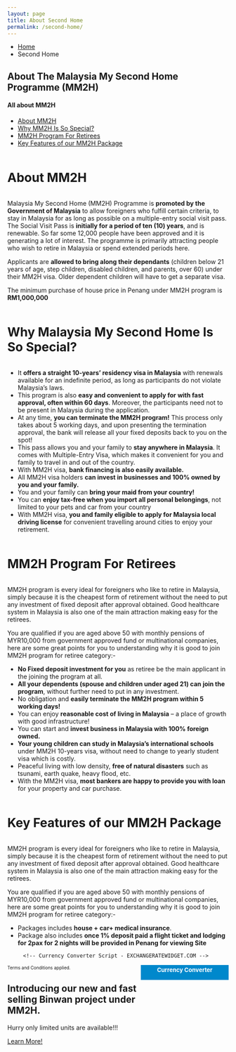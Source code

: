 ```yaml
---
layout: page
title: About Second Home
permalink: /second-home/
---
```


<section class="page-header">
   <div class="container">
      <div class="row">
         <div class="col-md-12">
            <ul class="breadcrumb">
               <li><a href="#">Home</a></li>
               <li class="active">Second Home</li>
            </ul>
         </div>
      </div>
      <div class="row">
         <div class="col-md-12">
            <h1>About The Malaysia <strong>My Second Home Programme (MM2H) </strong></h1>
         </div>
      </div>
   </div>
</section>
<div class="container">
   <div class="row">
      <div class="col-md-3">
         <aside class="sidebar" id="sidebar" data-plugin-sticky data-plugin-options='{"minWidth": 991, "containerSelector": ".container", "padding": {"top": 110}}'>
            <h4 class="heading-primary">All about MM2H</h4>
            <ul class="nav nav-list mb-xl show-bg-active">
               <li class="active"><a data-hash data-hash-offset="85" href="#first">About MM2H</a></li>
               <li>
                  <a data-hash data-hash-offset="85" href="#second">Why MM2H Is So Special?</a>
               </li>
               <li><a data-hash data-hash-offset="85" href="#third">MM2H Program For Retirees</a></li>
               <li><a data-hash data-hash-offset="85" href="#fourth">Key Features of our MM2H Package</a></li>
            </ul>
         </aside>
      </div>
      <div class="col-md-9">
         <div id="first" class="mb-sm heading heading-primary heading-border heading-bottom-border" style="display:inline-block;">
            <h1>About <strong>MM2H</strong></h1>
         </div>
         <p>Malaysia My Second Home (MM2H) Programme is <strong class="text-primary">promoted by the Government of Malaysia</strong> to allow foreigners who fulfill certain criteria, to stay in Malaysia for as long as possible on a multiple-entry social visit pass. The Social Visit Pass is <strong class="text-primary">initially for a period of ten (10) years</strong>, and is renewable. So far some 12,000 people have been approved and it is generating a lot of interest. The programme is primarily attracting people who wish to retire in Malaysia or spend extended periods here.
         </p>
         <p>Applicants are <strong class="text-primary">allowed to bring along their dependants</strong> (children below 21 years of age, step children, disabled children, and parents, over 60) under their MM2H visa. Older dependent children will have to get a separate visa.</p>
         <p>The minimum purchase of house price in Penang under MM2H program is <strong class="text-primary">RM1,000,000</strong></p>
         <div id="second" class="mb-sm heading heading-primary heading-border heading-bottom-border" style="display:inline-block;">
            <h1>Why Malaysia  <strong>My Second Home Is So Special?</strong></h1>
         </div>
         <ul class="list list-icons list-primary">
            <li data-appear-animation="fadeInUp" data-appear-animation-delay="0" class="appear-animation fadeInUp appear-animation-visible"><i class="fa fa-check"></i> It <strong class="text-primary">offers a straight 10-years’ residency visa in Malaysia</strong> with renewals available for an indefinite period, as long as participants do not violate Malaysia’s laws.</li>
            <li data-appear-animation="fadeInUp" data-appear-animation-delay="300" class="appear-animation fadeInUp appear-animation-visible" style="animation-delay: 300ms;"><i class="fa fa-check"></i> This program is also <strong class="text-primary">easy and convenient to apply for with fast approval, often within 60 days</strong>. Moreover, the participants need not to be present in Malaysia during the application.</li>
            <li data-appear-animation="fadeInUp" data-appear-animation-delay="600" class="appear-animation fadeInUp appear-animation-visible" style="animation-delay: 600ms;"><i class="fa fa-check"></i> At any time, <strong class="text-primary">you can terminate the MM2H program!</strong> This process only takes about 5 working days, and upon presenting the termination approval, the bank will release all your fixed deposits back to you on the spot!</li>
            <li data-appear-animation="fadeInUp" data-appear-animation-delay="900" class="appear-animation fadeInUp appear-animation-visible" style="animation-delay: 900ms;"><i class="fa fa-check"></i> This pass allows you and your family to <strong class="text-primary">stay anywhere in Malaysia</strong>. It comes with Multiple-Entry Visa, which makes it convenient for you and family to travel in and out of the country.</li>
            <li data-appear-animation="fadeInUp" data-appear-animation-delay="1200" class="appear-animation fadeInUp appear-animation-visible" style="animation-delay: 1200ms;"><i class="fa fa-check"></i> With MM2H visa,  <strong class="text-primary">bank financing is also easily available.</strong></li>
            <li data-appear-animation="fadeInUp" data-appear-animation-delay="1200" class="appear-animation fadeInUp appear-animation-visible" style="animation-delay: 1200ms;"><i class="fa fa-check"></i> All MM2H visa holders <strong class="text-primary">can invest in businesses and 100% owned by you and your family.</strong></li>
            <li data-appear-animation="fadeInUp" data-appear-animation-delay="1200" class="appear-animation fadeInUp appear-animation-visible" style="animation-delay: 1200ms;"><i class="fa fa-check"></i> You and your family can <strong class="text-primary">bring your maid from your country!</strong></li>
            <li data-appear-animation="fadeInUp" data-appear-animation-delay="1200" class="appear-animation fadeInUp appear-animation-visible" style="animation-delay: 1200ms;"><i class="fa fa-check"></i> You can <strong class="text-primary">enjoy tax-free when you import all personal belongings</strong>, not limited to your pets and car from your country</li>
            <li data-appear-animation="fadeInUp" data-appear-animation-delay="1200" class="appear-animation fadeInUp appear-animation-visible" style="animation-delay: 1200ms;"><i class="fa fa-check"></i>With MM2H visa, <strong class="text-primary">you and family eligible to apply for Malaysia local driving license</strong> for convenient travelling around cities to enjoy your retirement.</li>
         </ul>
         <!-- <img class="pull-left img-responsive" width="300" height="211" src="img/device.png" alt="Device"> -->
         <div id="third" class="mb-sm heading heading-primary heading-border heading-bottom-border" style="display:inline-block;">
            <h1>MM2H Program <strong>For Retirees</strong></h1>
         </div>
         <p>MM2H program is every ideal for foreigners who like to retire in Malaysia, simply because it is the cheapest form of retirement without the need to put any investment of fixed deposit after approval obtained. Good healthcare system in Malaysia is also one of the main attraction making easy for the retirees.</p>
         <p>You are qualified if you are aged above 50 with monthly pensions of MYR10,000 from government approved fund or multinational companies, here are some great points for you to understanding why it is good to join MM2H program for retiree category:-</p>
         <ul class="list list-icons list-primary">
            <li data-appear-animation="fadeInUp" data-appear-animation-delay="0" class="appear-animation fadeInUp appear-animation-visible"><i class="fa fa-check"></i><strong class="text-primary">No Fixed deposit investment for you</strong> as retiree be the main applicant in the joining the program at all.</li>
            <li data-appear-animation="fadeInUp" data-appear-animation-delay="300" class="appear-animation fadeInUp appear-animation-visible" style="animation-delay: 300ms;"><i class="fa fa-check"></i><strong class="text-primary">All your dependents (spouse and children under aged 21) can join the program</strong>, without further need to put in any investment.</li>
            <li data-appear-animation="fadeInUp" data-appear-animation-delay="600" class="appear-animation fadeInUp appear-animation-visible" style="animation-delay: 600ms;"><i class="fa fa-check"></i>No obligation and <strong class="text-primary">easily terminate the MM2H program within 5 working days!</strong></li>
            <li data-appear-animation="fadeInUp" data-appear-animation-delay="900" class="appear-animation fadeInUp appear-animation-visible" style="animation-delay: 900ms;"><i class="fa fa-check"></i> You can enjoy <strong class="text-primary">reasonable cost of living in Malaysia</strong> – a place of growth with good infrastructure!</li>
            <li data-appear-animation="fadeInUp" data-appear-animation-delay="1200" class="appear-animation fadeInUp appear-animation-visible" style="animation-delay: 1200ms;"><i class="fa fa-check"></i>You can start and <strong class="text-primary">invest business in Malaysia with 100% foreign owned.</strong></li>
            <li data-appear-animation="fadeInUp" data-appear-animation-delay="1200" class="appear-animation fadeInUp appear-animation-visible" style="animation-delay: 1200ms;"><i class="fa fa-check"></i><strong class="text-primary">Your young children can study in Malaysia’s international schools</strong> under MM2H 10-years visa, without need to change to yearly student visa which is costly.</strong></li>
            <li data-appear-animation="fadeInUp" data-appear-animation-delay="1200" class="appear-animation fadeInUp appear-animation-visible" style="animation-delay: 1200ms;"><i class="fa fa-check"></i>Peaceful living with low density, <strong class="text-primary">free of natural disasters</strong> such as tsunami, earth quake, heavy flood, etc.</li>
            <li data-appear-animation="fadeInUp" data-appear-animation-delay="1200" class="appear-animation fadeInUp appear-animation-visible" style="animation-delay: 1200ms;"><i class="fa fa-check"></i>With the MM2H visa, <strong class="text-primary">most bankers are happy to provide you with loan</strong> for your property and car purchase.</li>
         </ul>
         <div id="fourth" class="mb-sm heading heading-primary heading-border heading-bottom-border" style="display:inline-block;">
            <h1><strong>Key Features</strong> of our MM2H Package</h1>
         </div>
         <p>MM2H program is every ideal for foreigners who like to retire in Malaysia, simply because it is the cheapest form of retirement without the need to put any investment of fixed deposit after approval obtained. Good healthcare system in Malaysia is also one of the main attraction making easy for the retirees.</p>
         <p>You are qualified if you are aged above 50 with monthly pensions of MYR10,000 from government approved fund or multinational companies, here are some great points for you to understanding why it is good to join MM2H program for retiree category:-</p>
         <ul class="col-md-8 list list-icons list-primary">
            <li data-appear-animation="fadeInUp" data-appear-animation-delay="0" class="appear-animation fadeInUp appear-animation-visible"><i class="fa fa-check"></i>Packages includes <strong class="text-primary">house + car+ medical insurance</strong>.</li>
            <li data-appear-animation="fadeInUp" data-appear-animation-delay="300" class="appear-animation fadeInUp appear-animation-visible" style="animation-delay: 300ms;"><i class="fa fa-check"></i>Package also includes <strong class="text-primary">once 1% deposit paid a flight ticket and lodging for 2pax for 2 nights will be provided in Penang for viewing Site</strong></li>
         </ul>

         <!-- Currency Converter Script - EXCHANGERATEWIDGET.COM -->
<div style="width:198px;border:1px solid #0088CC;margin-bottom:40px;display:inline-block;float:right;"><div style="text-align:center;background-color:#0088CC;width:100%;font-size:13px;font-weight:bold;height:30px;padding-top:2px;"><a href="#" style="color:#FFFFFF;text-decoration:none;">Currency Converter</a></div><script type="text/javascript" src="//www.exchangeratewidget.com/converter.php?l=en&f=USD&t=EUR&a=1&d=F0F0F0&n=FFFFFF&o=000000&v=1"></script></div>
<!-- End of Currency Converter Script -->
<p style="font-size:10px;clear:left;">Terms and Conditions applied.</p>
      </div>
   </div>
</div>
<section class="page-header custom-product" style="background-image: url({{ site.baseurl }}asset/images/shared/custom-header-bg.jpg);">
   <div class="container">
      <div class="row">
         <div class="col-sm-7">
            <h1>Introducing our new and fast selling <strong>Binwan</strong> project under MM2H.</h1>
            <p class="lead">Hurry only limited units are available!!!</p>
            <a href="#" class="btn btn-default btn-lg mb-xl">Learn More!</a> <span class="arrow hlt" style="top: 10px;"></span>
         </div>
         <!-- <div class="col-sm-5">
            <img class="pull-right responsive" alt="" src="asset/images/shared/binwan-gift.jpg">
         </div> -->
      </div>
   </div>
</section>
